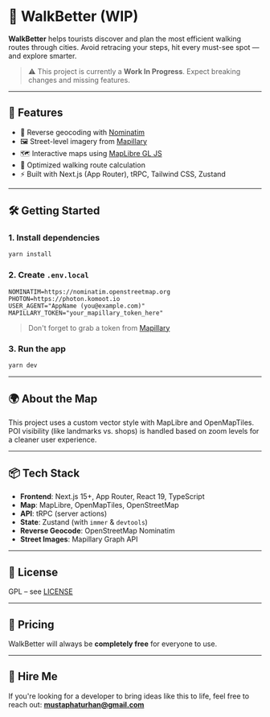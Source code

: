 # 🥾 WalkBetter (WIP)

**WalkBetter** helps tourists discover and plan the most efficient walking routes through cities.
Avoid retracing your steps, hit every must-see spot — and explore smarter.

> ⚠️ This project is currently a **Work In Progress**. Expect breaking changes and missing features.

---

## 🚀 Features

- 🧭 Reverse geocoding with [Nominatim](https://nominatim.org)
- 🖼️ Street-level imagery from [Mapillary](https://www.mapillary.com)
- 🗺️ Interactive maps using [MapLibre GL JS](https://maplibre.org)
- 🧠 Optimized walking route calculation
- ⚡ Built with Next.js (App Router), tRPC, Tailwind CSS, Zustand

---

## 🛠️ Getting Started

### 1. Install dependencies

```bash
yarn install
```

### 2. Create `.env.local`

```env
NOMINATIM=https://nominatim.openstreetmap.org
PHOTON=https://photon.komoot.io
USER_AGENT="AppName (you@example.com)"
MAPILLARY_TOKEN="your_mapillary_token_here"
```

> Don't forget to grab a token from [Mapillary](https://mapillary.com/dashboard/developer)

### 3. Run the app

```bash
yarn dev
```

---

## 🌍 About the Map

This project uses a custom vector style with MapLibre and OpenMapTiles.
POI visibility (like landmarks vs. shops) is handled based on zoom levels for a cleaner user experience.

---

## 📦 Tech Stack

- **Frontend**: Next.js 15+, App Router, React 19, TypeScript
- **Map**: MapLibre, OpenMapTiles, OpenStreetMap
- **API**: tRPC (server actions)
- **State**: Zustand (with `immer` & `devtools`)
- **Reverse Geocode**: OpenStreetMap Nominatim
- **Street Images**: Mapillary Graph API

---

## 📄 License

GPL – see [LICENSE](./LICENSE)

---

## 💸 Pricing

WalkBetter will always be **completely free** for everyone to use.

---

## 💼 Hire Me

If you're looking for a developer to bring ideas like this to life,
feel free to reach out: **mustaphaturhan@gmail.com**
